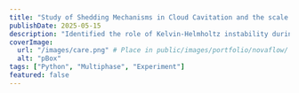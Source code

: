 ```yaml
---
title: "Study of Shedding Mechanisms in Cloud Cavitation and the scale effects on dynamics"
publishDate: 2025-05-15
description: "Identified the role of Kelvin-Helmholtz instability during the shedding of cavitation clouds. Proposed a new non-dimensional number that can explain the nature of shedding observed at different scales."
coverImage:
  url: "/images/care.png" # Place in public/images/portfolio/novaflow/
  alt: "pBox"
tags: ["Python", "Multiphase", "Experiment"]
featured: false
---
```


